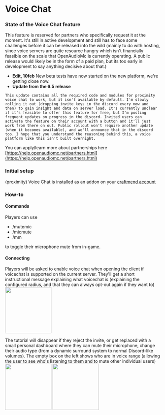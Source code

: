 # Voice Chat

### State of the Voice Chat feature
This feature is reserved for partners who specifically request it at the moment. It's still in active development and still has to face some challenges before it can be released into the wild (mainly to do with hosting, since voice servers are quite resource hungry which isn't financially feasible on the scale that OpenAudioMc is currently operating. A public release would likely be in the form of a paid plan, but its too early in development to say anything decisive about that.)

 - **Edit, 10feb** New beta tests have now started on the new platform, we're getting close now.
 - **Update from the 6.5 release**
```
This update contains all the required code and modules for proximity voice chat to work, but it isn't available by default. I'm slowly rolling it out (dropping invite keys in the discord every now and then) to gain insight and data on server load. It's currently unclear if it's feasible to offer this feature for free, but I'm posting frequent updates on progress in the discord. Invited users can activate the feature on their account with a button and it'll just work from there on out. Public rollout won't require another update (when it becomes available), and we'll announce that in the discord too. I hope that you understand the reasoning behind this, a voice platform like this isn't built overnight.
```
You can apply/learn more about partnerships here [https://help.openaudiomc.net/partners.html](https://help.openaudiomc.net/partners.html)

### Initial setup
(proximity) Voice Chat is installed as an addon on your [craftmend account](account.md) 

### How-to
#### Commands
Players can use
 - /mutemic
 - /micmute
 - /mm

to toggle their microphone mute from in-game.

#### Connecting
Players will be asked to enable voice chat when opening the client if voicechat is supported on the current server. They'll get a short instructional message explaining what voicechat is (explaining the configured radius, and that they can always opt-out again if they want to)
<br /><img src="https://i.imgur.com/izW2GLE.png" height="150px" />

The tutorial will disappear if they reject the invite, or get replaced with a small personal dashboard where they can mute their microphone, change their audio type (from a dynamic surround system to normal Discord-like volumes). The empty box on the left shows who are in voice range (allowing the user to see who's listening to them and to mute other individual users)
<br /><img src="https://i.imgur.com/WyPdgov.png" height="150px" />
<img src="https://i.imgur.com/e2aBjiK.png" height="150px" />
